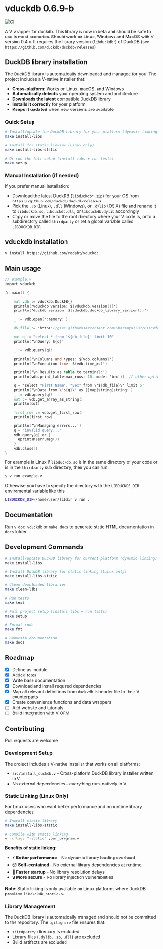 # vduckdb 0.6.9-b

[![CI](https://github.com/rodabt/vduckdb/workflows/Build%20and%20Test/badge.svg)](https://github.com/rodabt/vduckdb/actions)

A V wrapper for duckdb. This library is now in beta and should be safe to use in most scenarios. Should work on Linux, Windows and MacOS with V version 0.4.x. It requires the library version (`libduckdb*`) of DuckDB (see `https://github.com/duckdb/duckdb/releases`)

## DuckDB library installation

The DuckDB library is automatically downloaded and managed for you! The project includes a V-native installer that:

- **Cross-platform**: Works on Linux, macOS, and Windows
- **Automatically detects** your operating system and architecture
- **Downloads the latest** compatible DuckDB library
- **Installs it correctly** for your platform
- **Keeps it updated** when new versions are available

### Quick Setup

```bash
# Install/update the DuckDB library for your platform (dynamic linking)
make install-libs

# Install for static linking (Linux only)
make install-libs-static

# Or run the full setup (install libs + run tests)
make setup
```

### Manual Installation (if needed)

If you prefer manual installation:

- Download the latest DuckDB (`libduckdb*.zip`) for your OS from `https://github.com/duckdb/duckdb/releases`
- Pick the `.so` (Linux), `.dll` (Windows), or `.dylib` (OS X) file and rename it to `libduckdb.so`, `libduckdb.dll`, or `libduckdb.dylib` accordingly
- Copy or move the file to the root directory where your V code is, or to a subdirectory called `thirdparty` or set a global variable called `LIBDUCKDB_DIR`

## vduckdb installation

```bash
v install https://github.com/rodabt/vduckdb
```

## Main usage

```v
// example.v
import vduckdb

fn main() {

    mut vdb := vduckdb.DuckDB{}
    println('vduckdb version: ${vduckdb.version()}')
    println('duckdb version: ${vduckdb.duckdb_library_version()}')

    _ := vdb.open(':memory:')!

    db_file := 'https://gist.githubusercontent.com/Sharanya1307/631c9f66e5709dbace46b5ed6672381e/raw/4329c1980eac3a71b881b18757a5bfabd2a95a1e/people-100.csv'

    mut q := "select * from '${db_file}' limit 10"
    println('\nQuery: ${q}')

    _ := vdb.query(q)!

    println('\nColumns and types: ${vdb.columns}')
    println('\nExecution time: ${vdb.time_ms}')

    println('\n Results as table to terminal:')
    println(vdb.print_table(max_rows: 10, mode: 'box'))  // other options are: ascii and md

    q = 'select "First Name", "Sex" from \'${db_file}\' limit 5'
    println('\nData from \'${q}\' as []map[string]string:')
    _ := vdb.query(q)!
    out := vdb.get_array_as_string()
    println(out)

    first_row := vdb.get_first_row()
    println(first_row)

    println('\nManaging errors...')
    q = "invalid query..."
    vdb.query(q) or {
      eprintln(err.msg())
    }
    vdb.close()
}
```

For example in Linux if `libduckdb.so` is in the same directory of your code or is in the `thirdparty` sub directory, then you can run:

```bash
$ v run example.v
```

Otherwise you have to specify the directory with the `LIBDUCKDB_DIR` enviromental variable like this:

```bash
LIBDUCKDB_DIR=/home/user/libdir v run .
```

## Documentation

Run `v doc vduckdb` or `make docs` to generate static HTML documentation in `docs` folder

## Development Commands

```bash
# Install/update DuckDB library for current platform (dynamic linking)
make install-libs

# Install DuckDB library for static linking (Linux only)
make install-libs-static

# Clean downloaded libraries
make clean-libs

# Run tests
make test

# Full project setup (install libs + run tests)
make setup

# Format code
make fmt

# Generate documentation
make docs
```

## Roadmap

- [x] Define as module
- [x] Added tests
- [x] Write base documentation
- [x] Download and install required dependencies
- [x] Map all relevant definitions from `duckvdb.h` header file to their V counterparts
- [x] Create convenience functions and data wrappers
- [ ] Add website and tutorials
- [ ] Build integration with V ORM

## Contributing

Pull requests are welcome

### Development Setup

The project includes a V-native installer that works on all platforms:

- `src/install_duckdb.v` - Cross-platform DuckDB library installer written in V
- No external dependencies - everything runs natively in V

### Static Linking (Linux Only)

For Linux users who want better performance and no runtime library dependencies:

```bash
# Install static library
make install-libs-static

# Compile with static linking
v -cflags "-static" your_program.v
```

**Benefits of static linking:**
- ⚡ **Better performance** - No dynamic library loading overhead
- 📦 **Self-contained** - No external library dependencies at runtime
- 🚀 **Faster startup** - No library resolution delays
- 🔒 **More secure** - No library injection vulnerabilities

**Note:** Static linking is only available on Linux platforms where DuckDB provides `libduckdb_static.a`.

### Library Management

The DuckDB library is automatically managed and should not be committed to the repository. The `.gitignore` file ensures that:

- `thirdparty/` directory is excluded
- Library files (`.dylib`, `.so`, `.dll`) are excluded
- Build artifacts are excluded

